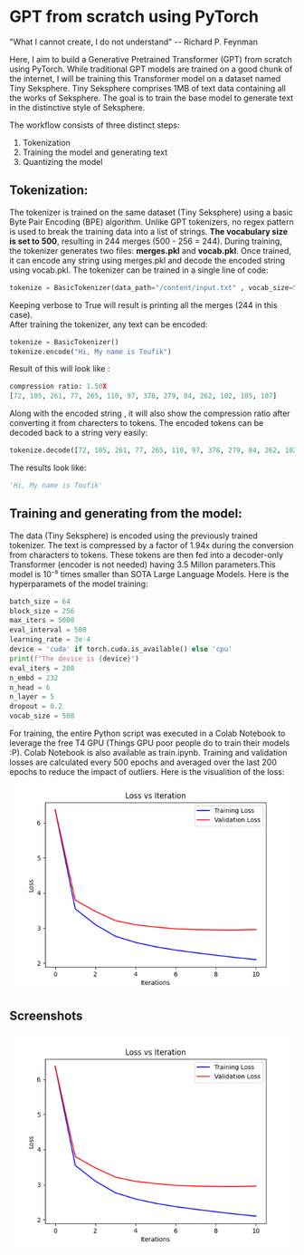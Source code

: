 
# GPT from scratch using PyTorch

"What I cannot create, I do not understand" -- Richard P. Feynman

Here, I aim to build a Generative Pretrained Transformer (GPT) from scratch using PyTorch. While traditional GPT models are trained on a good chunk of the internet, I will be training this Transformer model on a dataset named Tiny Seksphere. Tiny Seksphere comprises 1MB of text data containing all the works of Seksphere. The goal is to train the base model to generate text in the distinctive style of Seksphere.

The workflow consists of three distinct steps:

1. Tokenization
2. Training the model and generating text
3. Quantizing the model

## Tokenization:
The tokenizer is trained on the same dataset (Tiny Seksphere) using a basic Byte Pair Encoding (BPE) algorithm. Unlike GPT tokenizers, no regex pattern is used to break the training data into a list of strings. **The vocabulary size is set to 500**, resulting in 244 merges (500 - 256 = 244). During training, the tokenizer generates two files: **merges.pkl** and **vocab.pkl**. Once trained, it can encode any string using merges.pkl and decode the encoded string using vocab.pkl.
The tokenizer can be trained in a single line of code:
```python
tokenize = BasicTokenizer(data_path="/content/input.txt" , vocab_size=500 , verbose = True)
```
Keeping verbose to True will result is printing all the merges (244 in this case).  
After training the tokenizer, any text can be encoded:
```python
tokenize = BasicTokenizer() 
tokenize.encode("Hi, My name is Toufik")
```
Result of this will look like :
```python
compression ratio: 1.50X
[72, 105, 261, 77, 265, 110, 97, 378, 279, 84, 262, 102, 105, 107]
```
Along with the encoded string , it will also show the compression ratio after converting it from charecters to tokens.
The encoded tokens can be decoded back to a string very easily:
```python
tokenize.decode([72, 105, 261, 77, 265, 110, 97, 378, 279, 84, 262, 102, 105, 107])
```
The results look like:
```python
'Hi, My name is Toufik'
```

## Training and generating from the model:
The data (Tiny Seksphere) is encoded using the previously trained tokenizer. The text is compressed by a factor of 1.94x during the conversion from characters to tokens. These tokens are then fed into a decoder-only Transformer (encoder is not needed) having 3.5 Millon parameters.This model is 10⁻⁵ times smaller than SOTA Large Language Models. Here is the hyperparamets of the model training:
```python
batch_size = 64
block_size = 256
max_iters = 5000
eval_interval = 500
learning_rate = 3e-4
device = 'cuda' if torch.cuda.is_available() else 'cpu'
print(f"The device is {device}")
eval_iters = 200
n_embd = 232
n_head = 6
n_layer = 5
dropout = 0.2
vocab_size = 500
```
For training, the entire Python script was executed in a Colab Notebook to leverage the free T4 GPU (Things GPU poor people do to train their models :P). Colab Notebook is also available as train.ipynb. Training and validation losses are calculated every 500 epochs and averaged over the last 200 epochs to reduce the impact of outliers. Here is the visualition of the loss:
![](https://github.com/itoufik/Building-a-Custom-GPT-Model-from-Scratch-Using-PyTorch/blob/main/Loss_Plot.png)






## Screenshots

![Hey](https://github.com/itoufik/Building-a-Custom-GPT-Model-from-Scratch-Using-PyTorch/blob/main/Loss_Plot.png)

